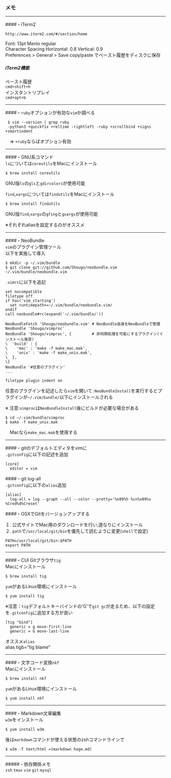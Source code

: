 ### メモ  
***  
####・iTerm2  

    http://www.iterm2.com/#/section/home    

Font: 13pt Menlo regular  
Character Spacing Horizontal: 0.8 Vertical: 0.9  
Preferences > General > Save copy/paste でペースト履歴をディスクに保存 
  
##### iTerm2機能  
ペースト履歴  
``cmd+shift+h``  
インスタントリプレイ  
``cmd+opt+b``  

***  
####・`ruby`オプションが有効な`vim`か調べる  

     $ vim --version | grep ruby    
     -python3 +quickfix +reltime -rightleft -ruby +scrollbind +signs +smartindent    

　=> `+ruby`ならばオプション有効  

***  
####・GNU系コマンド  
``ls``については``coreutils``をMacにインストール  

    $ brew install coreutils    

GNU版``ls``の``gls``と``gdircolors``が使用可能  

``find``,``xargs``については``findutils``をMacにインストール  

    $ brew install findutils    

GNU版``find``,``xargs``の``gfing``と``gxargs``が使用可能  

※それぞれaliasを設定するのがオススメ  

***  
####・NeoBundle  
`vim`のプラグイン管理ツール  
以下を実施して導入  

    $ mkdir -p ~/.vim/bundle    
    $ git clone git://github.com/Shougo/neobundle.vim ~/.vim/bundle/neobundle.vim    

`.vimrc`に以下を追記  

    set nocompatible    
    filetype off    
    if has('vim_starting')    
      set runtimepath+=~/.vim/bundle/neobundle.vim/    
    endif    
    call neobundle#rc(expand('~/.vim/bundle/'))    
    
    NeoBundleFetch 'Shougo/neobundle.vim' # NeoBundle自身をNeoBundleで管理    
    NeoBundle 'Shougo/vimproc'            
    NeoBundle 'Shougo/vimproc', {         # 非同期処理を可能にするプラグイン(インストール推奨)    
    \  'build' : {    
    \    'mac' : 'make -f make_mac.mak',    
    \    'unix' : 'make -f make_unix.mak',    
    \  },    
    \}    
    NeoBundle '#任意のプラグイン'    
    ...    
    
    filetype plugin indent on    

任意のプラグインを記述したら`vim`を開いて`:NeoBundleInstall`を実行するとプラグインが`~/.vim/bundle/`以下にインストールされる  

※ 注意:`vimproc`は`NeoBundleInstall`後にビルドが必要な場合がある  

    $ cd ~/.vim/bundle/vimproc    
    $ make -f make_unix.mak    

　Macなら`make_mac.mak`を使用する  

***  
####・gitのデフォルトエディタをvimに  
``.gitconfig``に以下の記述を追加  

    [core]    
      editor = vim    

####・git log-all  
``.gitconfig``に以下の``alias``追加  

    [alias]    
      log-all = log --graph --all --color --pretty='%x09%h %cn%x09%s %Cred%d%Creset'    

####・OSXでGitをバージョンアップする  

１. 公式サイトでMac用のダウンロードを行い,道なりにインストール  
２. `path`で`/usr/local/git/bin`を優先して読むように変更(`shell`で設定)  

    PATH=/usr/local/git/bin:$PATH    
    export PATH    

***  
####・CUI Gitブラウザ``tig``  
Macにインストール  

    $ brew install tig    

``yum``があるLinux環境にインストール  

    $ yum install tig    
  
  
※注意：``tig``デフォルトキーバインドの'G'で``git gc``が走るため、以下の設定を``.gitconfig``に追加する方が良い  

    [tig "bind"]    
      generic = g move-first-line    
      generic = G move-last-line    

オススメ`alias`  
    alias tigb="tig blame"    

***  
####・文字コード変換``nkf``  
Macにインストール  

    $ brew install nkf    

``yum``があるLinux環境にインストール  

    $ yum install nkf    

***  
####・Markdown文章編集  
``w3m``をインストール  

    $ yum install w3m    


後は``markdown``コマンドが使える状態のzshコマンドラインで  

    $ w3m -T text/html =(markdown hoge.md)

***  
#####・依存関係メモ  
``zsh`` ``tmux`` ``vim`` ``git`` ``mysql``  
